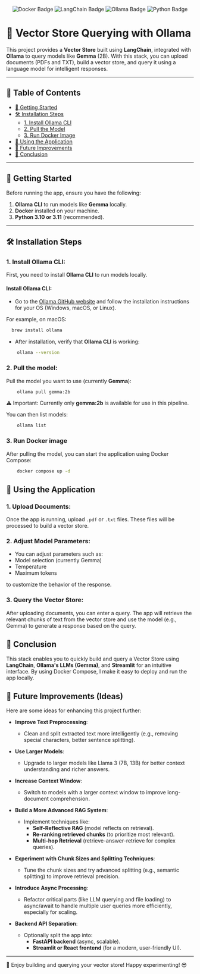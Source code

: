 <p align="center"> <img src="https://img.shields.io/badge/Docker-🐳-blue" alt="Docker Badge" /> <img src="https://img.shields.io/badge/LangChain-🔗-yellowgreen" alt="LangChain Badge" /> <img src="https://img.shields.io/badge/Ollama-🤖-lightgrey" alt="Ollama Badge" /> <img src="https://img.shields.io/badge/Python-3.10/3.11-blueviolet" alt="Python Badge" /> </p>

# 🧠 **Vector Store Querying with Ollama**


This project provides a **Vector Store** built using **LangChain**, integrated with **Ollama** to query models like **Gemma** (2B). With this stack, you can upload documents (PDFs and TXT), build a vector store, and query it using a language model for intelligent responses. 

---

## 📑 **Table of Contents**
- [🚀 Getting Started](#getting-started)
- [🛠️ Installation Steps](#installation-steps)
  - [1. Install Ollama CLI](#install-ollama-cli)
  - [2. Pull the Model](#pull-the-model)
  - [3. Run Docker Image](#run-docker-image)
- [🎯 Using the Application](#using-the-application)
- [🌟 Future Improvements](#future-improvements-ideas)
- [🔧 Conclusion](#conclusion)

---

## 🚀 **Getting Started**

Before running the app, ensure you have the following:

1. **Ollama CLI** to run models like **Gemma** locally.
2. **Docker** installed on your machine.
3. **Python 3.10 or 3.11** (recommended).

---

## 🛠️ **Installation Steps**

### 1. Install **Ollama CLI**:

First, you need to install **Ollama CLI** to run models locally.

#### **Install Ollama CLI**:
- Go to the [Ollama GitHub website](https://github.com/ollama/ollama) and follow the installation instructions for your OS (Windows, macOS, or Linux).
  
For example, on macOS:
```bash
  brew install ollama
```

- After installation, verify that **Ollama CLI** is working:
```bash
    ollama --version
```

### 2. Pull the model:
Pull the model you want to use (currently **Gemma**):
```bash
    ollama pull gemma:2b
```
⚠️ Important: Currently only **gemma:2b** is available for use in this pipeline.

You can then list models:
```bash
    ollama list
```

### 3. Run Docker image
After pulling the model, you can start the application using Docker Compose:

```bash
    docker compose up -d
```

## 🎯 Using the Application

### 1. Upload Documents:
Once the app is running, upload `.pdf` or `.txt` files. These files will be processed to build a vector store.
### 2. Adjust Model Parameters:
- You can adjust parameters such as:
- Model selection (currently Gemma)
- Temperature
- Maximum tokens

to customize the behavior of the response.
### 3. Query the Vector Store:
After uploading documents, you can enter a query. The app will retrieve the relevant chunks of text from the vector store and use the model (e.g., Gemma) to generate a response based on the query.

## 🔧 Conclusion
This stack enables you to quickly build and query a Vector Store using **LangChain**, **Ollama's LLMs (Gemma)**, and **Streamlit** for an intuitive interface. By using Docker Compose, I make it easy to deploy and run the app locally.

## 🌟 Future Improvements (Ideas)

Here are some ideas for enhancing this project further:

- **Improve Text Preprocessing**:
  - Clean and split extracted text more intelligently (e.g., removing special characters, better sentence splitting).

- **Use Larger Models**:
  - Upgrade to larger models like Llama 3 (7B, 13B) for better context understanding and richer answers.

- **Increase Context Window**:
  - Switch to models with a larger context window to improve long-document comprehension.

- **Build a More Advanced RAG System**:
  - Implement techniques like:
    - **Self-Reflective RAG** (model reflects on retrieval).
    - **Re-ranking retrieved chunks** (to prioritize most relevant).
    - **Multi-hop Retrieval** (retrieve-answer-retrieve for complex queries).

- **Experiment with Chunk Sizes and Splitting Techniques**:
  - Tune the chunk sizes and try advanced splitting (e.g., semantic splitting) to improve retrieval precision.

- **Introduce Async Processing**:
  - Refactor critical parts (like LLM querying and file loading) to async/await to handle multiple user queries more efficiently, especially for scaling.

- **Backend API Separation**:
  - Optionally split the app into:
    - **FastAPI backend** (async, scalable).
    - **Streamlit or React frontend** (for a modern, user-friendly UI).

---

🚀 Enjoy building and querying your vector store! Happy experimenting! 😎